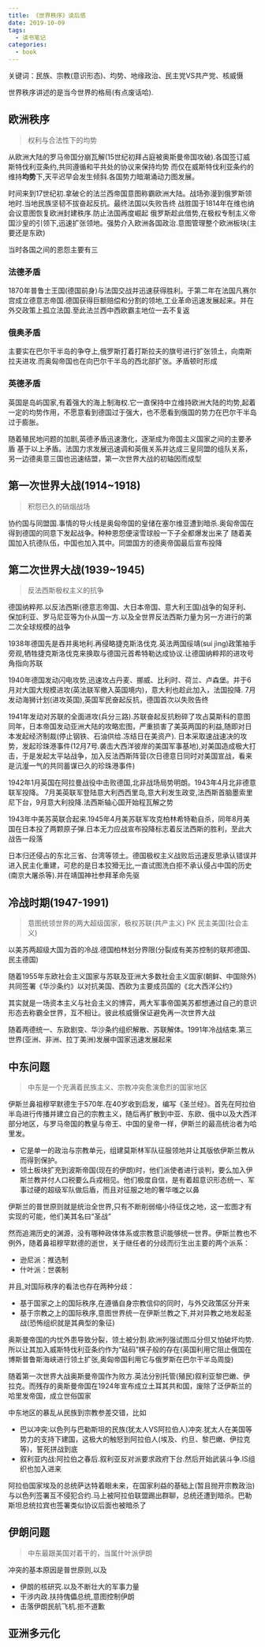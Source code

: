 ```yaml
---
title: 《世界秩序》读后感
date: 2019-10-09
tags:
  - 读书笔记
categories:
  - book
---
```


关键词：民族、宗教(意识形态)、均势、地缘政治、民主党VS共产党、核威慑

世界秩序讲述的是当今世界的格局(有点废话哈).
## 欧洲秩序
>权利与合法性下的均势

从欧洲大陆的罗马帝国分崩瓦解(15世纪初拜占庭被奥斯曼帝国攻破).各国签订威斯特伐利亚条约,共同遵循和平共处的协议来保持均势
而仅在威斯特伐利亚条约的维持**均势**下,天平迟早会发生倾斜.各国势力暗潮涌动力图发展。

时间来到17世纪初.拿破仑的法兰西帝国意图称霸欧洲大陆。战场弥漫到俄罗斯领地时.当地民族坚韧不拔奋起反抗。最终法国以失败告终
战胜国于1814年在维也纳会议意图恢复欧洲封建秩序.防止法国再度崛起
俄罗斯趁此借势,在极权专制主义帝国沙皇的引领下,迅速扩张领地。强势介入欧洲各国政治.意图管理整个欧洲板块(主要还是东欧)

当时各国之间的恩怨主要有三
### 法德矛盾
1870年普鲁士王国(德国前身)与法国交战并迅速获得胜利。于第二年在法国凡赛尔宫成立德意志帝国.德国获得巨额赔偿和分割的领地,工业革命迅速发展起来。并在外交政策上孤立法国.至此法兰西中西欧霸主地位一去不复返
### 俄奥矛盾
主要实在巴尔干半岛的争夺上,俄罗斯打着打斯拉夫的旗号进行扩张领土，向南斯拉夫进攻.而奥匈帝国也在向巴尔干半岛的西北部扩张。矛盾顿时形成
### 英德矛盾
英国是岛屿国家,有着强大的海上制海权.它一直保持中立维持欧洲大陆的均势,起着一定的均势作用，不愿意看到德国过于强大，也不愿看到俄国的势力在巴尔干半岛过于膨胀。
 
随着殖民地问题的加剧,英德矛盾迅速激化，逐渐成为帝国主义国家之间的主要矛盾
基于以上矛盾。法国力求发展迅速调和英俄关系并达成三皇同盟的组队关系，另一边德奥意三国也迅速结盟，第一次世界大战的初轴因而成型

## 第一次世界大战(1914~1918)
>积怨已久的硝烟战场

协约国与同盟国.事情的导火线是奥匈帝国的皇储在塞尔维亚遭到暗杀.奥匈帝国在得到德国的同意下发起战争。种种恩怨便滚雪球般一下子全都爆发出来了
随着美国加入抗德队伍，中国也加入其中。同盟国方的德奥帝国最后宣布投降

## 第二次世界大战(1939~1945)
>反法西斯极权主义的抗争

德国纳粹邦.以反法西斯(德意志帝国、大日本帝国、意大利王国)战争的匈牙利、保加利亚、罗马尼亚等为仆从国一方.以及全世界反法西斯力量为另一方进行的第二次全球规模的战争

1938年德国先是吞并奥地利.再侵略捷克斯洛伐克.英法两国绥靖(suí jìng)政策袖手旁观,牺牲捷克斯洛伐克来换取与德国元首希特勒达成协议.让德国纳粹邦的进攻号角指向苏联

1940年德国发动闪电攻势,迅速攻占丹麦、挪威、比利时、荷兰、卢森堡。并于6月对大国大规模进攻(英法联军撤入英国境内)，意大利也趁此加入，法国投降.
7月发动海狮计划(进攻英国),英国军民奋起反抗，德国首次以失败告终

1941年发动对苏联的全面进攻(兵分三路).苏联奋起反抗粉碎了攻占莫斯科的意图
同年，日本帝国发动亚洲大陆的攻略宏图，严重损害了美英两国的利益,随即对日本发起经济制裁(停止钢铁、石油供给.冻结日在美资产).
日本采取速战速决的攻势，发起珍珠港事件(12月7号.袭击大西洋彼岸的美国军事基地),对美国造成极大打击，于是发起太平站战争，加入反法西斯阵营(次日德意日同时对美国宣战，看来是沆瀣一气的共同蓄谋已久的珍珠港事件)

1942年1月英国在阿拉曼战役中击败德国,北非战场局势明朗。1943年4月北非德意联军投降。
7月美英联军登陆意大利西西里岛,意大利发生政变,法西斯首脑墨索里尼下台，9月意大利投降.法西斯轴心国开始程瓦解之势

1943年中美苏英联合起来.1945年4月美苏联军攻克柏林希特勒自杀，同年8月美国在日本投了两颗原子弹.日本无力应战宣布投降标志着反法西斯的胜利，至此大战告一段落

日本归还侵占的东北三省、台湾等领土。德国极权主义战败后迅速反思承认错误并进入民主化重建，可悲的是日本狡猾无比,一直试图洗白拒不承认侵占中国的历史(南京大屠杀等).并在靖国神社参拜革命先驱


## 冷战时期(1947-1991)
> 意图统领世界的两大超级国家，极权苏联(共产主义) PK 民主美国(社会主义)

以美苏两超级大国为首的冷战.德国柏林划分界限(分裂成有美苏控制的联邦德国、民主德国)

随着1955年东欧社会主义国家与苏联及亚洲大多数社会主义国家(朝鲜、中国除外)共同签署《华沙条约》以对抗美国、西欧为主要成员国的《北大西洋公约》

其实就是一场资本主义与社会主义的博弈，两大军事帝国美苏都想通过自己的意识形态去称霸全世界，互不相让。彼此核威慑保证避免再一次世界大战

随着两德统一、东欧剧变、华沙条约组织解散、苏联解体。1991年冷战结束.第三世界(亚洲、非洲、拉丁美洲)发展中国家迅速发展起来

## 中东问题
>中东是一个充满着民族主义、宗教冲突愈演愈烈的国家地区

伊斯兰鼻祖穆罕默德生于570年.在40岁收到启发，编写《圣兰经》。首先在阿拉伯半岛进行传播并建立自己的宗教主义，随后再扩散到中亚、东欧、俄中以及大西洋部分地区，与罗马帝国的教皇与帝王、中国的皇帝一样，伊斯兰的最高统治者为哈里发。
- 它是单一的政治与宗教单元，组建莫斯林军队征服领地并让其版依伊斯兰教从而得到保护。
- 领土板块扩充到波斯帝国(现在的伊朗)时，他们派使者进行谈判，要么加入伊斯兰教并付人口税要么兵戎相见。他们极度自信，是有着超意识形态统一、军事过硬的超级军队做后盾，而且对征服之地的奢华嗤之以鼻

伊斯兰的普世原则就是统治全世界,只有不断削弱缩小待征伐之地，这一宏图才有实现的可能，他们美其名曰“圣战”

然而追溯历史的渊源，没有哪种政体体系或宗教意识能够统一世界。伊斯兰教也不例外，随着鼻祖穆罕默德的逝世，关于继任者的分歧而衍生出主要的两个派系：
- 逊尼派：推选制
- 什叶派：世袭制

并且,对国际秩序的看法也存在两种分歧：
- 基于国家之上的国际秩序,在遵循自身宗教信仰的同时，与外交政策区分开来
- 基于宗教之上的国际秩序,意图世界统一在伊斯兰教之下,并对异教之地发起圣战(恐怖组织就是其典型的象征)

奥斯曼帝国的内忧外患导致分裂，领土被分割.欧洲列强试图瓜分但又怕破坏均势.所以让其加入威斯特伐利亚条约作为“砝码”棋子般的存在(英国利用它阻止俄国在博斯普鲁斯海峡进行领土扩张,奥匈帝国利用它与俄罗斯在巴尔干半岛周旋)

随着第一次世界大战奥斯曼帝国作为败方.英法分别托管(殖民)叙利亚黎巴嫩、伊拉克。而残存的奥斯曼帝国在1924年宣布成立土耳其共和国，废除了泛伊斯兰的哈里发帝国，成立世俗国家

中东地区的暴乱从民族到宗教参差交错，比如
- 巴以冲突:以色列与巴勒斯坦的民族(犹太人VS阿拉伯人)冲突.犹太人在美国等势力的支持下建国，这极大的触怒到阿拉伯人(埃及、约旦、黎巴嫩、伊拉克等)，誓死拼战到底
- 叙利亚内战:阿拉伯之春后.叙利亚反对派要求政府下台.然后开始武装斗争.IS组织也加入进来

阿拉伯国家埃及的总统萨达特着眼未来，在国家利益的基础上(暂且抛开宗教政治)与以色列签署互不侵犯合约.马上被阿拉伯联盟踢出群聊，总统还遭到暗杀。巴勒斯坦总统拉宾也签署类似协议后面也被暗杀了

## 伊朗问题
> 中东最跟美国对着干的，当属什叶派伊朗

冲突的基本原因是普世原则,以及
- 伊朗的核研究.以及不断壮大的军事力量
- 干涉内政.扶持傀儡总统,意图控制伊朗
- 击落伊朗民航飞机.拒不道歉

## 亚洲多元化